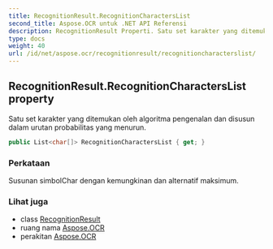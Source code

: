 ```yaml
---
title: RecognitionResult.RecognitionCharactersList
second_title: Aspose.OCR untuk .NET API Referensi
description: RecognitionResult Properti. Satu set karakter yang ditemukan oleh algoritma pengenalan dan disusun dalam urutan probabilitas yang menurun.
type: docs
weight: 40
url: /id/net/aspose.ocr/recognitionresult/recognitioncharacterslist/
---
```

## RecognitionResult.RecognitionCharactersList property

Satu set karakter yang ditemukan oleh algoritma pengenalan dan disusun dalam urutan probabilitas yang menurun.

```csharp
public List<char[]> RecognitionCharactersList { get; }
```

### Perkataan

Susunan simbolChar dengan kemungkinan dan alternatif maksimum.

### Lihat juga

* class [RecognitionResult](../)
* ruang nama [Aspose.OCR](../../recognitionresult/)
* perakitan [Aspose.OCR](../../../)


